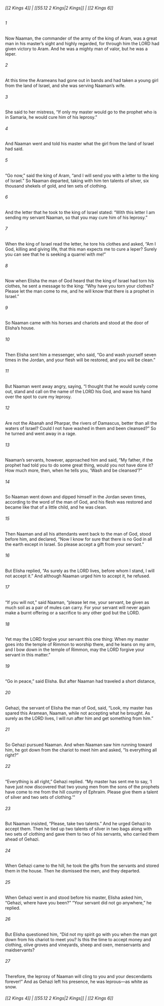 
###### [[2 Kings 4]] | [[55.12 2 Kings|2 Kings]] | [[2 Kings 6]]

###### 1
Now Naaman, the commander of the army of the king of Aram, was a great man in his master’s sight and highly regarded, for through him the LORD had given victory to Aram. And he was a mighty man of valor, but he was a leper.
###### 2
At this time the Arameans had gone out in bands and had taken a young girl from the land of Israel, and she was serving Naaman’s wife.
###### 3
She said to her mistress, “If only my master would go to the prophet who is in Samaria, he would cure him of his leprosy.”
###### 4
And Naaman went and told his master what the girl from the land of Israel had said.
###### 5
“Go now,” said the king of Aram, “and I will send you with a letter to the king of Israel.” So Naaman departed, taking with him ten talents of silver, six thousand shekels of gold, and ten sets of clothing.
###### 6
And the letter that he took to the king of Israel stated: “With this letter I am sending my servant Naaman, so that you may cure him of his leprosy.”
###### 7
When the king of Israel read the letter, he tore his clothes and asked, “Am I God, killing and giving life, that this man expects me to cure a leper? Surely you can see that he is seeking a quarrel with me!”
###### 8
Now when Elisha the man of God heard that the king of Israel had torn his clothes, he sent a message to the king: “Why have you torn your clothes? Please let the man come to me, and he will know that there is a prophet in Israel.”
###### 9
So Naaman came with his horses and chariots and stood at the door of Elisha’s house.
###### 10
Then Elisha sent him a messenger, who said, “Go and wash yourself seven times in the Jordan, and your flesh will be restored, and you will be clean.”
###### 11
But Naaman went away angry, saying, “I thought that he would surely come out, stand and call on the name of the LORD his God, and wave his hand over the spot to cure my leprosy.
###### 12
Are not the Abanah and Pharpar, the rivers of Damascus, better than all the waters of Israel? Could I not have washed in them and been cleansed?” So he turned and went away in a rage.
###### 13
Naaman’s servants, however, approached him and said, “My father, if the prophet had told you to do some great thing, would you not have done it? How much more, then, when he tells you, ‘Wash and be cleansed’?”
###### 14
So Naaman went down and dipped himself in the Jordan seven times, according to the word of the man of God, and his flesh was restored and became like that of a little child, and he was clean.
###### 15
Then Naaman and all his attendants went back to the man of God, stood before him, and declared, “Now I know for sure that there is no God in all the earth except in Israel. So please accept a gift from your servant.”
###### 16
But Elisha replied, “As surely as the LORD lives, before whom I stand, I will not accept it.” And although Naaman urged him to accept it, he refused.
###### 17
“If you will not,” said Naaman, “please let me, your servant, be given as much soil as a pair of mules can carry. For your servant will never again make a burnt offering or a sacrifice to any other god but the LORD.
###### 18
Yet may the LORD forgive your servant this one thing: When my master goes into the temple of Rimmon to worship there, and he leans on my arm, and I bow down in the temple of Rimmon, may the LORD forgive your servant in this matter.”
###### 19
“Go in peace,” said Elisha. But after Naaman had traveled a short distance,
###### 20
Gehazi, the servant of Elisha the man of God, said, “Look, my master has spared this Aramean, Naaman, while not accepting what he brought. As surely as the LORD lives, I will run after him and get something from him.”
###### 21
So Gehazi pursued Naaman. And when Naaman saw him running toward him, he got down from the chariot to meet him and asked, “Is everything all right?”
###### 22
“Everything is all right,” Gehazi replied. “My master has sent me to say, ‘I have just now discovered that two young men from the sons of the prophets have come to me from the hill country of Ephraim. Please give them a talent of silver and two sets of clothing.’”
###### 23
But Naaman insisted, “Please, take two talents.” And he urged Gehazi to accept them. Then he tied up two talents of silver in two bags along with two sets of clothing and gave them to two of his servants, who carried them ahead of Gehazi.
###### 24
When Gehazi came to the hill, he took the gifts from the servants and stored them in the house. Then he dismissed the men, and they departed.
###### 25
When Gehazi went in and stood before his master, Elisha asked him, “Gehazi, where have you been?” “Your servant did not go anywhere,” he replied.
###### 26
But Elisha questioned him, “Did not my spirit go with you when the man got down from his chariot to meet you? Is this the time to accept money and clothing, olive groves and vineyards, sheep and oxen, menservants and maidservants?
###### 27
Therefore, the leprosy of Naaman will cling to you and your descendants forever!” And as Gehazi left his presence, he was leprous—as white as snow.

###### [[2 Kings 4]] | [[55.12 2 Kings|2 Kings]] | [[2 Kings 6]]
